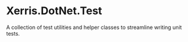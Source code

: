 # Xerris.DotNet.Test
A collection of test utilities and helper classes to streamline writing unit tests.
